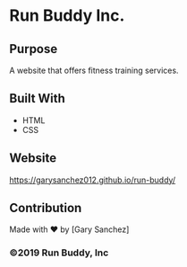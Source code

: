 # Run Buddy Inc.

## Purpose
A website that offers fitness training services.

## Built With
* HTML
* CSS

## Website
https://garysanchez012.github.io/run-buddy/

## Contribution
Made with ❤️ by [Gary Sanchez]

### ©️2019 Run Buddy, Inc 
